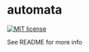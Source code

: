 # automata

[![MIT license](https://img.shields.io/badge/license-MIT-blue.svg)](LICENSE)

See README for more info
